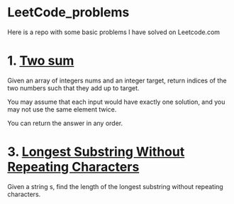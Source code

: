 # LeetCode_problems
Here is a repo with some basic problems I have solved on Leetcode.com

# 1. [Two sum](https://leetcode.com/problems/two-sum/description/)

Given an array of integers nums and an integer target, return indices of the two numbers such that they add up to target.

You may assume that each input would have exactly one solution, and you may not use the same element twice.

You can return the answer in any order.

# 3. [Longest Substring Without Repeating Characters](https://leetcode.com/problems/longest-substring-without-repeating-characters/description/)

Given a string s, find the length of the longest substring without repeating characters.



